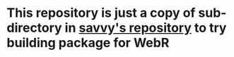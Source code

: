 # This repository is just a copy of sub-directory in [savvy's repository](https://github.com/yutannihilation/savvy) to try building package for WebR
